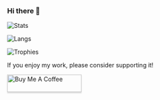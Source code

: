 ### Hi there 👋

![Stats](https://github-readme-stats.vercel.app/api?username=gabriel-milan&count_private=true&show_icons=true&hide_rank=false&theme=dark)

![Langs](https://github-readme-stats.vercel.app/api/top-langs/?username=gabriel-milan&hide=jupyter%20notebook,javascript,css,html,php,typescript,java&langs_count=20&layout=compact&theme=dark)

![Trophies](https://github-profile-trophy.vercel.app/?username=gabriel-milan&rank=SECRET,SSS,SS,S,AAA,AA&theme=onedark)

If you enjoy my work, please consider supporting it!

<a href="https://www.buymeacoffee.com/gabrielmilan" target="_blank"><img src="https://www.buymeacoffee.com/assets/img/custom_images/orange_img.png" alt="Buy Me A Coffee" style="height: 41px !important;width: 174px !important;box-shadow: 0px 3px 2px 0px rgba(190, 190, 190, 0.5) !important;-webkit-box-shadow: 0px 3px 2px 0px rgba(190, 190, 190, 0.5) !important;" ></a>
